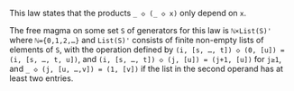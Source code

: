 This law states that the products `_ ◇ (_ ◇ x)` only depend on `x`.

The free magma on some set `S` of generators for this law is `ℕ×List(S)'` where `ℕ={0,1,2,…}` and `List(S)'` consists of finite non-empty lists of elements of `S`, with the operation defined by `(i, [s, …, t]) ◇ (0, [u]) = (i, [s, …, t, u])`, and `(i, [s, …, t]) ◇ (j, [u]) = (j+1, [u])` for `j≥1`, and `_ ◇ (j, [u, …,v]) = (1, [v])` if the list in the second operand has at least two entries.
